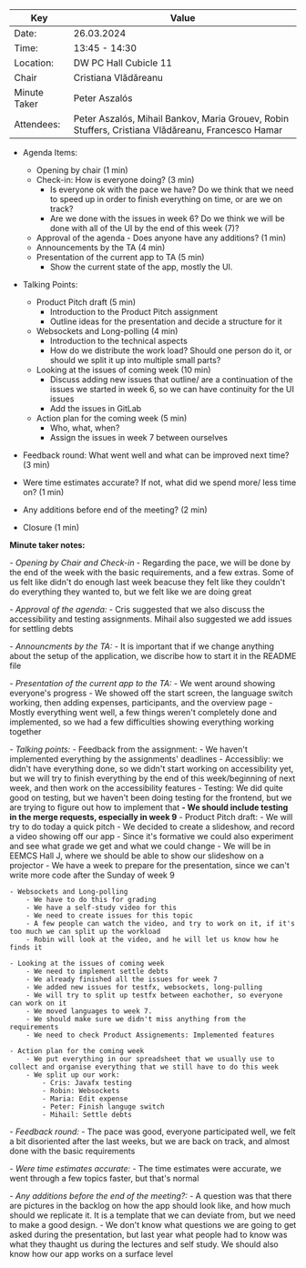 | Key | Value                                                                                             |
| --- |---------------------------------------------------------------------------------------------------|
| Date: | 26.03.2024                                                                                        |
| Time: | 13:45 - 14:30                                                                                     |
| Location: | DW PC Hall Cubicle 11                                                                             |
| Chair | Cristiana Vlădăreanu                                                                                    |
| Minute Taker | Peter Aszalós                                                                                       |
| Attendees: | Peter Aszalós, Mihail Bankov, Maria Grouev, Robin Stuffers, Cristiana Vlădăreanu, Francesco Hamar |
- Agenda Items:

    - Opening by chair (1 min)
    - Check-in: How is everyone doing? (3 min)
        - Is everyone ok with the pace we have? Do we think that we need to speed up in order to finish everything on time, or are we on track?
        - Are we done with the issues in week 6? Do we think we will be done with all of the UI by the end of this week (7)?
    - Approval of the agenda - Does anyone have any additions? (1 min)
    - Announcements by the TA (4 min)
    - Presentation of the current app to TA (5 min)
        - Show the current state of the app, mostly the UI.


- Talking Points:
    - Product Pitch draft (5 min)
        - Introduction to the Product Pitch assignment 
        - Outline ideas for the presentation and decide a structure for it 
    - Websockets and Long-polling (4 min)
        - Introduction to the technical aspects 
        - How do we distribute the work load? Should one person do it, or should we split it up into multiple small parts? 
    - Looking at the issues of coming week (10 min)
        - Discuss adding new issues that outline/ are a continuation of the issues we started in week 6, so we can have continuity for the UI issues
        - Add the issues in GitLab 
    - Action plan for the coming week (5 min)
        - Who, what, when?
        - Assign the issues in week 7 between ourselves


- Feedback round: What went well and what can be improved next time? (3 min)
- Were time estimates accurate? If not, what did we spend more/ less time on? (1 min)
- Any additions before end of the meeting? (2 min)
- Closure (1 min)

**Minute taker notes:**

_- Opening by Chair and Check-in_
    - Regarding the pace, we will be done by the end of the week with the basic requirements, and a few extras. Some of us felt like didn't do enough last week beacuse they felt like they couldn't do everything they wanted to, but we felt like we are doing great

_- Approval of the agenda:_
    - Cris suggested that we also discuss the accessibility and testing assignments. Mihail also suggested we add issues for settling debts

_- Announcments by the TA:_
    - It is important that if we change anything about the setup of the application, we discribe how to start it in the README file

_- Presentation of the current app to the TA:_
    - We went around showing everyone's progress
    - We showed off the start screen, the language switch working, then adding expenses, participants, and the overview page
    - Mostly everything went well, a few things weren't completely done and implemented, so we had a few difficulties showing everything working together

_- Talking points:_
    - Feedback from the assignment:
        - We haven't implemented everything by the assignments' deadlines
        - Accessibliy: we didn't have everything done, so we didn't start working on accessibility yet, but we will try to finish everything by the end of this week/beginning of next week, and then work on the accessibility features
        - Testing: We did quite good on testing, but we haven't been doing testing for the frontend, but we are trying to figure out how to implement that
        **- We should include testing in the merge requests, especially in week 9**
    - Product Pitch draft:
        - We will try to do today a quick pitch
        - We decided to create a slideshow, and record a video showing off our app
        - Since it's formative we could also experiment and see what grade we get and what we could change
        - We will be in EEMCS Hall J, where we should be able to show our slideshow on a projector
        - We have a week to prepare for the presentation, since we can't write more code after the Sunday of week 9

    - Websockets and Long-polling
        - We have to do this for grading
        - We have a self-study video for this
        - We need to create issues for this topic
        - A few people can watch the video, and try to work on it, if it's too much we can split up the workload
        - Robin will look at the video, and he will let us know how he finds it

    - Looking at the issues of coming week
        - We need to implement settle debts
        - We already finished all the issues for week 7
        - We added new issues for testfx, websockets, long-pulling
        - We will try to split up testfx between eachother, so everyone can work on it
        - We moved languages to week 7.
        - We should make sure we didn't miss anything from the requirements
        - We need to check Product Assignements: Implemented features

    - Action plan for the coming week
        - We put everything in our spreadsheet that we usually use to collect and organise everything that we still have to do this week
        - We split up our work:
            - Cris: Javafx testing
            - Robin: Websockets
            - Maria: Edit expense
            - Peter: Finish languge switch
            - Mihail: Settle debts

_- Feedback round:_
    - The pace was good, everyone participated well, we felt a bit disoriented after the last weeks, but we are back on track, and almost done with the basic requirements

_- Were time estimates accurate:_
    - The time estimates were accurate, we went through a few topics faster, but that's normal

_- Any additions before the end of the meeting?:_
    - A question was that there are pictures in the backlog on how the app should look like, and how much should we replicate it. 
    It is a template that we can deviate from, but we need to make a good design.
    - We don't know what questions we are going to get asked during the presentation, but last year what people had to know was what they thaught us during the lectures and self study. We should also know how our app works on a surface level
